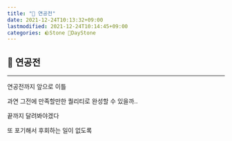 ```yaml
---
title: "🌱 연공전"
date: 2021-12-24T10:13:32+09:00
lastmodified: 2021-12-24T10:14:45+09:00
categories: 🪨Stone 🌱DayStone
---
```


## 🗿 연공전

---

연공전까지 앞으로 이틀

과연 그전에 만족할만한 퀄리티로 완성할 수 있을까..

끝까지 달려봐야겠다

또 포기해서 후회하는 일이 없도록
